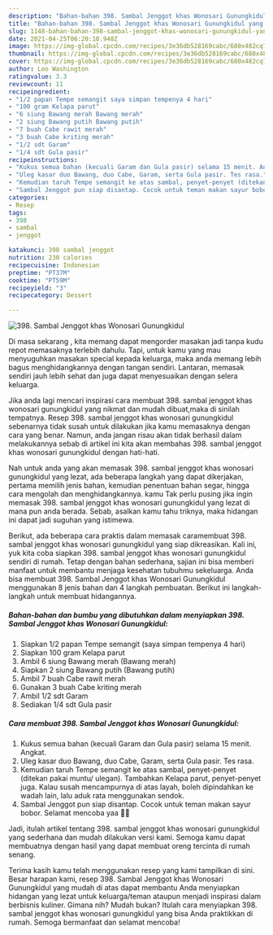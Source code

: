 ```yaml
---
description: "Bahan-bahan 398. Sambal Jenggot khas Wonosari Gunungkidul yang enak Untuk Jualan"
title: "Bahan-bahan 398. Sambal Jenggot khas Wonosari Gunungkidul yang enak Untuk Jualan"
slug: 1148-bahan-bahan-398-sambal-jenggot-khas-wonosari-gunungkidul-yang-enak-untuk-jualan
date: 2021-04-25T06:20:10.948Z
image: https://img-global.cpcdn.com/recipes/3e36db528169cabc/680x482cq70/398-sambal-jenggot-khas-wonosari-gunungkidul-foto-resep-utama.jpg
thumbnail: https://img-global.cpcdn.com/recipes/3e36db528169cabc/680x482cq70/398-sambal-jenggot-khas-wonosari-gunungkidul-foto-resep-utama.jpg
cover: https://img-global.cpcdn.com/recipes/3e36db528169cabc/680x482cq70/398-sambal-jenggot-khas-wonosari-gunungkidul-foto-resep-utama.jpg
author: Leo Washington
ratingvalue: 3.3
reviewcount: 11
recipeingredient:
- "1/2 papan Tempe semangit saya simpan tempenya 4 hari"
- "100 gram Kelapa parut"
- "6 siung Bawang merah Bawang merah"
- "2 siung Bawang putih Bawang putih"
- "7 buah Cabe rawit merah"
- "3 buah Cabe kriting merah"
- "1/2 sdt Garam"
- "1/4 sdt Gula pasir"
recipeinstructions:
- "Kukus semua bahan (kecuali Garam dan Gula pasir) selama 15 menit. Angkat."
- "Uleg kasar duo Bawang, duo Cabe, Garam, serta Gula pasir. Tes rasa."
- "Kemudian taruh Tempe semangit ke atas sambal, penyet-penyet (ditekan pakai muntu/ ulegan). Tambahkan Kelapa parut, penyet-penyet juga. Kalau susah mencampurnya di atas layah, boleh dipindahkan ke wadah lain, lalu aduk rata menggunakan sendok."
- "Sambal Jenggot pun siap disantap. Cocok untuk teman makan sayur bobor. Selamat mencoba yaa 🙏🙏"
categories:
- Resep
tags:
- 398
- sambal
- jenggot

katakunci: 398 sambal jenggot 
nutrition: 230 calories
recipecuisine: Indonesian
preptime: "PT37M"
cooktime: "PT59M"
recipeyield: "3"
recipecategory: Dessert

---
```



![398. Sambal Jenggot khas Wonosari Gunungkidul](https://img-global.cpcdn.com/recipes/3e36db528169cabc/680x482cq70/398-sambal-jenggot-khas-wonosari-gunungkidul-foto-resep-utama.jpg)

Di masa  sekarang , kita memang dapat mengorder masakan jadi tanpa kudu repot memasaknya terlebih dahulu. Tapi, untuk kamu yang mau menyuguhkan masakan special kepada keluarga, maka anda memang lebih bagus menghidangkannya dengan tangan sendiri. Lantaran, memasak sendiri jauh lebih sehat dan juga dapat menyesuaikan dengan selera keluarga.

Jika anda lagi mencari inspirasi cara membuat 398. sambal jenggot khas wonosari gunungkidul yang nikmat dan mudah dibuat,maka di sinilah tempatnya. Resep 398. sambal jenggot khas wonosari gunungkidul  sebenarnya tidak susah untuk dilakukan jika kamu memasaknya dengan cara yang benar. Namun, anda jangan risau akan tidak berhasil dalam melakukannya 
sebab di artikel ini kita akan membahas 398. sambal jenggot khas wonosari gunungkidul dengan hati-hati.  



Nah untuk anda yang akan memasak 398. sambal jenggot khas wonosari gunungkidul yang lezat, ada beberapa langkah yang dapat dikerjakan, pertama memilih jenis bahan, kemudian penentuan bahan segar, hingga cara mengolah dan menghidangkannya. kamu Tak perlu pusing jika ingin memasak 398. sambal jenggot khas wonosari gunungkidul yang lezat di mana pun anda berada. Sebab, asalkan kamu  tahu triknya, maka hidangan ini dapat jadi suguhan yang istimewa.

Berikut, ada beberapa cara praktis  dalam memasak caramembuat 398. sambal jenggot khas wonosari gunungkidul yang siap dikreasikan. Kali ini, yuk kita coba siapkan 398. sambal jenggot khas wonosari gunungkidul sendiri di rumah. Tetap dengan bahan sederhana, sajian ini bisa memberi manfaat untuk membantu menjaga kesehatan tubuhmu sekeluarga. Anda bisa membuat 398. Sambal Jenggot khas Wonosari Gunungkidul menggunakan 8 jenis bahan dan 4 langkah pembuatan. Berikut ini langkah-langkah untuk membuat hidangannya.

<!--inarticleads1-->

##### Bahan-bahan dan bumbu yang dibutuhkan dalam menyiapkan 398. Sambal Jenggot khas Wonosari Gunungkidul:

1. Siapkan 1/2 papan Tempe semangit (saya simpan tempenya 4 hari)
1. Siapkan 100 gram Kelapa parut
1. Ambil 6 siung Bawang merah (Bawang merah)
1. Siapkan 2 siung Bawang putih (Bawang putih)
1. Ambil 7 buah Cabe rawit merah
1. Gunakan 3 buah Cabe kriting merah
1. Ambil 1/2 sdt Garam
1. Sediakan 1/4 sdt Gula pasir




<!--inarticleads2-->

##### Cara membuat 398. Sambal Jenggot khas Wonosari Gunungkidul:

1. Kukus semua bahan (kecuali Garam dan Gula pasir) selama 15 menit. Angkat.
1. Uleg kasar duo Bawang, duo Cabe, Garam, serta Gula pasir. Tes rasa.
1. Kemudian taruh Tempe semangit ke atas sambal, penyet-penyet (ditekan pakai muntu/ ulegan). Tambahkan Kelapa parut, penyet-penyet juga. Kalau susah mencampurnya di atas layah, boleh dipindahkan ke wadah lain, lalu aduk rata menggunakan sendok.
1. Sambal Jenggot pun siap disantap. Cocok untuk teman makan sayur bobor. Selamat mencoba yaa 🙏🙏




Jadi, itulah artikel tentang  398. sambal jenggot khas wonosari gunungkidul  yang sederhana dan mudah dilakukan versi kami. Semoga kamu dapat membuatnya dengan hasil yang dapat membuat oreng tercinta di rumah senang. 

Terima kasih kamu telah menggunakan resep yang kami tampilkan di sini. Besar harapan kami, resep  398. Sambal Jenggot khas Wonosari Gunungkidul yang mudah di atas dapat membantu Anda menyiapkan hidangan yang lezat untuk keluarga/teman ataupun menjadi inspirasi dalam berbisnis kuliner. Gimana nih? Mudah bukan? Itulah cara menyiapkan 398. sambal jenggot khas wonosari gunungkidul yang bisa Anda praktikkan di rumah. Semoga bermanfaat dan selamat mencoba!

